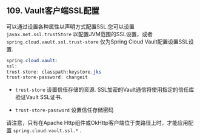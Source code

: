 ## 109. Vault客户端SSL配置

可以通过设置各种属性以声明方式配置SSL.您可以设置 `javax.net.ssl.trustStore` 以配置JVM范围的SSL设置，或者 `spring.cloud.vault.ssl.trust-store` 仅为Spring Cloud Vault配置设置SSL设置.

```java
spring.cloud.vault:
ssl:
trust-store: classpath:keystore.jks
trust-store-password: changeit
```

-  `trust-store` 设置信任存储的资源. SSL加密的Vault通信将使用指定的信任库验证Vault SSL证书.

-  `trust-store-password` 设置信任存储密码

请注意，只有在Apache Http组件或OkHttp客户端位于类路径上时，才能应用配置 `spring.cloud.vault.ssl.*` .
